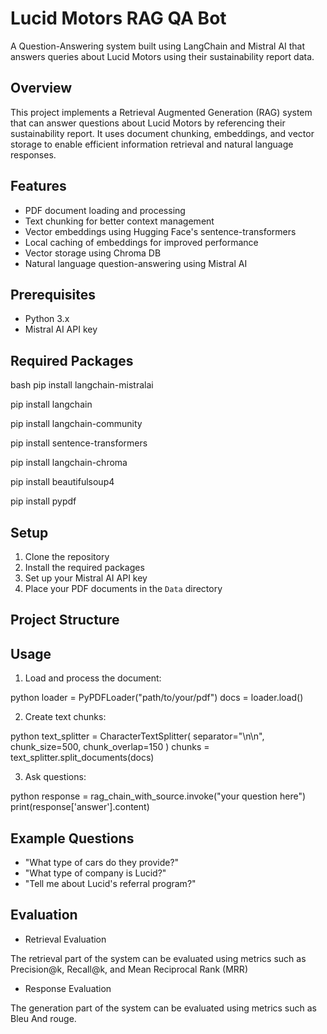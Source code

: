 # Lucid Motors RAG QA Bot

A Question-Answering system built using LangChain and Mistral AI that answers queries about Lucid Motors using their sustainability report data.

## Overview

This project implements a Retrieval Augmented Generation (RAG) system that can answer questions about Lucid Motors by referencing their sustainability report. It uses document chunking, embeddings, and vector storage to enable efficient information retrieval and natural language responses.

## Features

- PDF document loading and processing
- Text chunking for better context management
- Vector embeddings using Hugging Face's sentence-transformers
- Local caching of embeddings for improved performance
- Vector storage using Chroma DB
- Natural language question-answering using Mistral AI

## Prerequisites

- Python 3.x
- Mistral AI API key

## Required Packages

bash
pip install langchain-mistralai

pip install langchain

pip install langchain-community

pip install sentence-transformers

pip install langchain-chroma

pip install beautifulsoup4

pip install pypdf


## Setup

1. Clone the repository
2. Install the required packages
3. Set up your Mistral AI API key
4. Place your PDF documents in the `Data` directory

## Project Structure


## Usage

1. Load and process the document:

python
loader = PyPDFLoader("path/to/your/pdf")
docs = loader.load()


2. Create text chunks:

python
text_splitter = CharacterTextSplitter(
separator="\n\n",
chunk_size=500,
chunk_overlap=150
)
chunks = text_splitter.split_documents(docs)


3. Ask questions:

python
response = rag_chain_with_source.invoke("your question here")
print(response['answer'].content)


## Example Questions

- "What type of cars do they provide?"
- "What type of company is Lucid?"
- "Tell me about Lucid's referral program?"

## Evaluation
- Retrieval Evaluation

The retrieval part of the system can be evaluated using metrics such as Precision@k, Recall@k, and Mean Reciprocal Rank (MRR)

- Response Evaluation

The generation part of the system can be evaluated using metrics such as Bleu And rouge.